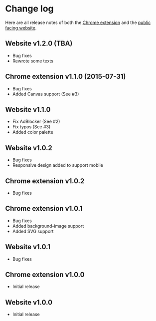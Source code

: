
# Change log

Here are all release notes of both the [Chrome extension](https://shft.cl/chrome) 
and the [public facing website](https://shft.cl/).

## Website v1.2.0 (TBA)

- Bug fixes
- Rewrote some texts

## Chrome extension v1.1.0 (2015-07-31)

- Bug fixes
- Added Canvas support (See #3)


## Website v1.1.0

- Fix AdBlocker (See #2)
- Fix typos (See #3)
- Added color palette


## Website v1.0.2

- Bug fixes
- Responsive design added to support mobile


## Chrome extension v1.0.2

- Bug fixes


## Chrome extension v1.0.1

- Bug fixes
- Added background-image support
- Added SVG support


## Website v1.0.1

- Bug fixes


## Chrome extension v1.0.0

- Initial release


## Website v1.0.0

- Initial release

